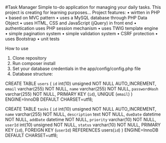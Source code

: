 #Task Manager
Simple to-do application for managing your daily tasks. This project is creating for learning purposes...
Project features:
•	wirtten in PHP
•	based on MVC pattern
•	uses a MySQL database through PHP Data Object
•	uses HTML, CSS and JavaScript (jQuery) in front end
•	authentication uses PHP session mechanism
•	uses TWIG template engine
•	simple pagination system
•	simple validation system
•	CSRF protection
•	uses Bootstrap
•	unit tests

How to use
1.	Clone repository
2.	Run composer install
3.	Set your database credentials in the app/config/config.php file
4.	Database structure:

CREATE TABLE `users` (
  `id` int(10) unsigned NOT NULL AUTO_INCREMENT,
  `email` varchar(255) NOT NULL,
  `name` varchar(255) NOT NULL,
  `passwordHash` varchar(255) NOT NULL,
PRIMARY KEY (`id`),
  UNIQUE (`email`)
) ENGINE=InnoDB DEFAULT CHARSET=utf8;

CREATE TABLE `tasks` (
  `id` int(10) unsigned NOT NULL AUTO_INCREMENT,
  `name` varchar(255) NOT NULL,
  `description` text NOT NULL,
  `dueDate` datetime NOT NULL,
  `addDate` datetime NOT NULL,
  `priority` varchar(10) NOT NULL,
  `userId` int(10) unsigned NOT NULL,
  `status` varchar(10) NOT NULL,
PRIMARY KEY (`id`),
FOREIGN KEY (`userId`) REFERENCES users(`id`)
) ENGINE=InnoDB DEFAULT CHARSET=utf8;

